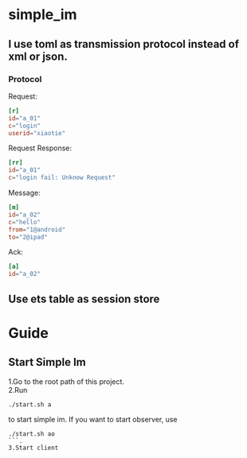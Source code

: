 # simple_im
## I use toml as transmission protocol instead of xml or json.
### Protocol
Request:  
```toml
[r]
id="a_01"
c="login"
userid="xiaotie"
```
Request Response:  
```toml
[rr]
id="a_01"
c="login fail: Unknow Request"
```
Message:  
```toml
[m]
id="a_02"
c="hello"
from="1@android"
to="2@ipad"
```
Ack:
```toml
[a]
id="a_02"
```

## Use ets table as session store

# Guide
## Start Simple Im
1.Go to the root path of this project.   
2.Run
```shell
./start.sh a
```
to start simple im. If you want to start observer, use
```shell
./start.sh ao
```.
3.Start client